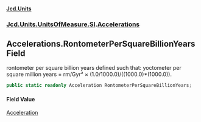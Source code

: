 #### [Jcd.Units](index 'index')
### [Jcd.Units.UnitsOfMeasure.SI](Jcd.Units.UnitsOfMeasure.SI 'Jcd.Units.UnitsOfMeasure.SI').[Accelerations](Accelerations 'Jcd.Units.UnitsOfMeasure.SI.Accelerations')

## Accelerations.RontometerPerSquareBillionYears Field

rontometer per square billion years defined such that: yoctometer per square million years = rm/Gyr² ×
(1.0/1000.0)/((1000.0)*(1000.0)).

```csharp
public static readonly Acceleration RontometerPerSquareBillionYears;
```

#### Field Value
[Acceleration](Acceleration 'Jcd.Units.UnitTypes.Acceleration')